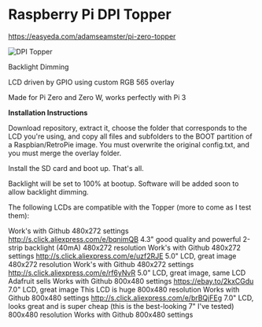 # Raspberry Pi DPI Topper

https://easyeda.com/adamseamster/pi-zero-topper

![DPI Topper](https://othermod.com/wp-content/uploads/LCD-Topper-Top-1.png)

Backlight Dimming

LCD driven by GPIO using custom RGB 565 overlay

Made for Pi Zero and Zero W, works perfectly with Pi 3

**Installation Instructions**

Download repository, extract it, choose the folder that corresponds to the LCD you're using, and copy all files and subfolders to the BOOT partition of a Raspbian/RetroPie image. You must overwrite the original config.txt, and you must merge the overlay folder.

Install the SD card and boot up. That's all.

Backlight will be set to 100% at bootup. Software will be added soon to allow backlight dimming.

The following LCDs are compatible with the Topper (more to come as I test them):

Work's with Github 480x272 settings
http://s.click.aliexpress.com/e/bqnimQB
4.3" good quality and powerful 2-strip backlight (40mA)
480x272 resolution
Work's with Github 480x272 settings
http://s.click.aliexpress.com/e/uzf2RJE
5.0" LCD, great image
480x272 resolution
Work's with Github 480x272 settings
http://s.click.aliexpress.com/e/rf6yNvR
5.0" LCD, great image, same LCD Adafruit sells
Works with Github 800x480 settings
https://ebay.to/2kxCGdu
7.0" LCD, great image
This LCD is huge
800x480 resolution
Works with Github 800x480 settings
http://s.click.aliexpress.com/e/brBQjFEg
7.0" LCD, looks great and is super cheap (this is the best-looking 7" I've tested)
800x480 resolution
Works with Github 800x480 settings
